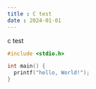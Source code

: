 ```yaml
---
title : C test
date : 2024-01-01
---
```


c test

```c
#include <stdio.h>

int main() {
  printf("hello, World!");
}
```
